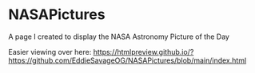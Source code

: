 # NASAPictures
A page I created to display the NASA Astronomy Picture of the Day

Easier viewing over here:  https://htmlpreview.github.io/?https://github.com/EddieSavageOG/NASAPictures/blob/main/index.html
